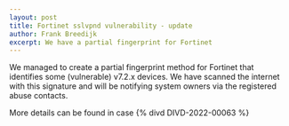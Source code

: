 ```yaml
---
layout: post
title: Fortinet sslvpnd vulnerability - update
author: Frank Breedijk
excerpt: We have a partial fingerprint for Fortinet 
---
```

We managed to create a partial fingerprint method for Fortinet that identifies some (vulnerable) v7.2.x devices. We have scanned the internet with this signature and will be notifying system owners via the registered abuse contacts.

More details can be found in case {% divd DIVD-2022-00063 %}